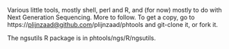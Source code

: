 Various little tools, mostly shell, perl and R, and (for now) mostly to do with Next Generation Sequencing. More to follow.
To get a copy, go to https://plijnzaad@github.com/plijnzaad/phtools and git-clone it, or fork it. 

The ngsutils R package is in phtools/ngs/R/ngsutils.
